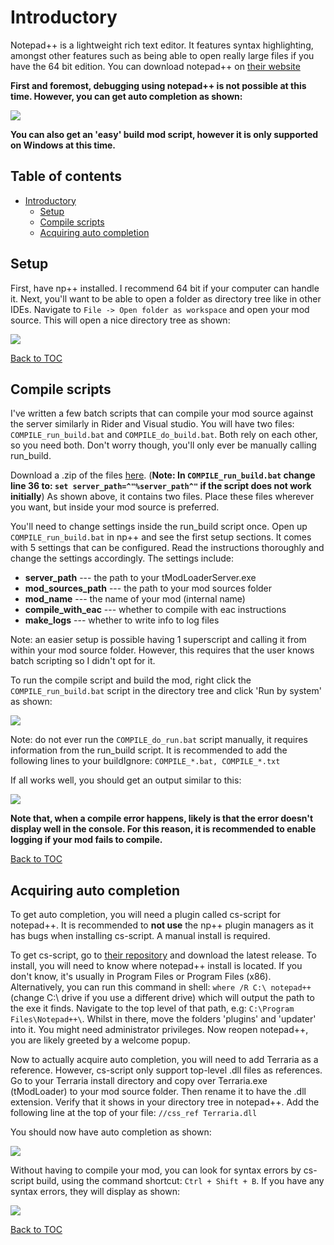 # Introductory

Notepad++ is a lightweight rich text editor. It features syntax highlighting, amongst other features such as being able to open really large files if you have the 64 bit edition. You can download notepad++ on [their website](https://notepad-plus-plus.org/download/)

**First and foremost, debugging using notepad++ is not possible at this time. However, you can get auto completion as shown:**

![](https://i.imgur.com/G7wG7xe.png)

**You can also get an 'easy' build mod script, however it is only supported on Windows at this time.**

## Table of contents
- [Introductory](#introductory)
  * [Setup](#setup)
  * [Compile scripts](#compile-scripts)
  * [Acquiring auto completion](#acquiring-auto-completion)

## Setup
First, have np++ installed. I recommend 64 bit if your computer can handle it. Next, you'll want to be able to open  a folder as directory tree like in other IDEs. Navigate to `File -> Open folder as workspace` and open your mod source. This will open a nice directory tree as shown:

![](https://i.imgur.com/foojkR8.png)

[Back to TOC](#table-of-contents)

## Compile scripts
I've written a few batch scripts that can compile your mod source against the server similarly in Rider and Visual studio. You will have two files: `COMPILE_run_build.bat` and `COMPILE_do_build.bat`. Both rely on each other, so you need both. Don't worry though, you'll only ever be manually calling run_build.

Download a .zip of the files [here](https://cdn.discordapp.com/attachments/426125688148328469/445603458951806986/NP_CompileFiles.zip). (**Note: In `COMPILE_run_build.bat` change line 36 to: `set server_path=^"%server_path^"` if the script does not work initially**)
As shown above, it contains two files. Place these files wherever you want, but inside your mod source is preferred.

You'll need to change settings inside the run_build script once. Open up `COMPILE_run_build.bat` in np++ and see the first setup sections. It comes with 5 settings that can be configured. Read the instructions thoroughly and change the settings accordingly. The settings include:
* **server_path** --- the path to your tModLoaderServer.exe
* **mod_sources_path** --- the path to your mod sources folder
* **mod_name** --- the name of your mod (internal name)
* **compile_with_eac** --- whether to compile with eac instructions
* **make_logs** --- whether to write info to log files

Note: an easier setup is possible having 1 superscript and calling it from within your mod source folder. However, this requires that the user knows batch scripting so I didn't opt for it. 

To run the compile script and build the mod, right click the `COMPILE_run_build.bat` script in the directory tree and click 'Run by system' as shown:

![](https://i.imgur.com/oloCqhd.png)

Note: do not ever run the `COMPILE_do_run.bat` script manually, it requires information from the run_build script.
It is recommended to add the following lines to your buildIgnore: `COMPILE_*.bat, COMPILE_*.txt`

If all works well, you should get an output similar to this:

![](https://i.imgur.com/G26fVyr.png)

**Note that, when a compile error happens, likely is that the error doesn't display well in the console. For this reason, it is recommended to enable logging if your mod fails to compile.**

[Back to TOC](#table-of-contents)

## Acquiring auto completion
To get auto completion, you will need a plugin called cs-script for notepad++. It is recommended to __not use__ the np++ plugin managers as it has bugs when installing cs-script. A manual install is required.

To get cs-script, go to [their repository](https://github.com/oleg-shilo/cs-script.npp) and download the latest release. To install, you will need to know where notepad++ install is located. If you don't know, it's usually in Program Files or Program Files (x86). Alternatively, you can run this command in shell: `where /R C:\ notepad++` (change C:\ drive if you use a different drive) which will output the path to the exe it finds. Navigate to the top level of that path, e.g: `C:\Program Files\Notepad++\`. Whilst in there, move the folders 'plugins' and 'updater' into it. You might need administrator privileges. Now reopen notepad++, you are likely greeted by a welcome popup.

Now to actually acquire auto completion, you will need to add Terraria as a reference. However, cs-script only support top-level .dll files as references. Go to your Terraria install directory and copy over Terraria.exe (tModLoader) to your mod source folder. Then rename it to have the .dll extension. Verify that it shows in your directory tree in notepad++. Add the following line at the top of your file: `//css_ref Terraria.dll`

You should now have auto completion as shown:

![](https://i.imgur.com/vSfKiub.png)

Without having to compile your mod, you can look for syntax errors by cs-script build, using the command shortcut: `Ctrl + Shift + B`. If you have any syntax errors, they will display as shown:

![](https://i.imgur.com/CkVEJwR.png)

[Back to TOC](#table-of-contents)